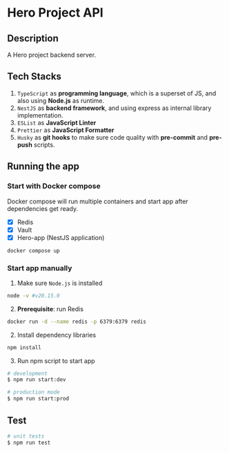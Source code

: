 # Hero Project API

## Description

A Hero project backend server.

## Tech Stacks

1. `TypeScript` as **programming language**, which is a superset of JS, and also using **Node.js** as runtime.
2. `NestJS` as **backend framework**, and using express as internal library implementation.
3. `ESList` as **JavaScript Linter**
4. `Prettier` as **JavaScript Formatter**
5. `Husky` as **git hooks** to make sure code quality with **pre-commit** and **pre-push** scripts.

## Running the app

### Start with Docker compose

Docker compose will run multiple containers and start app after dependencies get ready.

- [x] Redis
- [x] Vault
- [x] Hero-app (NestJS application)

```
docker compose up
```

### Start app manually

1. Make sure `Node.js` is installed

```sh
node -v #v20.15.0
```

2. **Prerequisite**: run Redis

```sh
docker run -d --name redis -p 6379:6379 redis
```

2. Install dependency libraries

```sh
npm install
```

3. Run npm script to start app

```bash
# development
$ npm run start:dev

# production mode
$ npm run start:prod
```

## Test

```bash
# unit tests
$ npm run test
```
